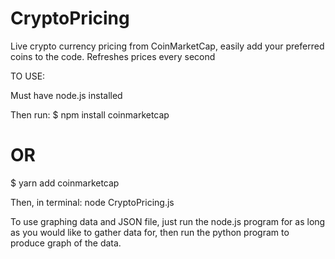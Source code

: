 # CryptoPricing
Live crypto currency pricing from CoinMarketCap, easily add your preferred coins to the code. Refreshes prices every second

TO USE:

Must have node.js installed

Then run:
$ npm install coinmarketcap
# OR 
$ yarn add coinmarketcap

Then, in terminal:
node CryptoPricing.js

To use graphing data and JSON file, just run the node.js program for as long as you would like to gather data for, then run the python program to produce graph of the data.

